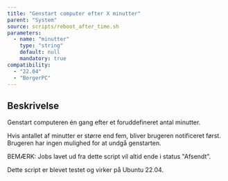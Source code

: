 ```yaml
---
title: "Genstart computer efter X minutter"
parent: "System"
source: scripts/reboot_after_time.sh
parameters:
  - name: "minutter"
    type: "string"
    default: null
    mandatory: true
compatibility:  
  - "22.04"
  - "BorgerPC"
---
```


## Beskrivelse
Genstart computeren én gang efter et foruddefineret antal minutter.

Hvis antallet af minutter er større end fem, bliver brugeren notificeret først. Brugeren har ingen mulighed for at undgå genstarten.

BEMÆRK: Jobs lavet ud fra dette script vil altid ende i status "Afsendt".

Dette script er blevet testet og virker på Ubuntu 22.04.